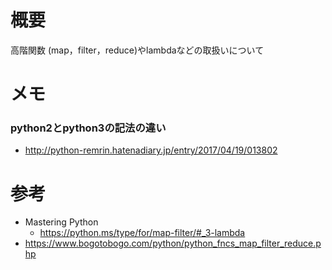 # 概要
高階関数 (map，filter，reduce)やlambdaなどの取扱いについて


# メモ

### python2とpython3の記法の違い
- http://python-remrin.hatenadiary.jp/entry/2017/04/19/013802

# 参考
- Mastering Python
  - https://python.ms/type/for/map-filter/#_3-lambda
- https://www.bogotobogo.com/python/python_fncs_map_filter_reduce.php

